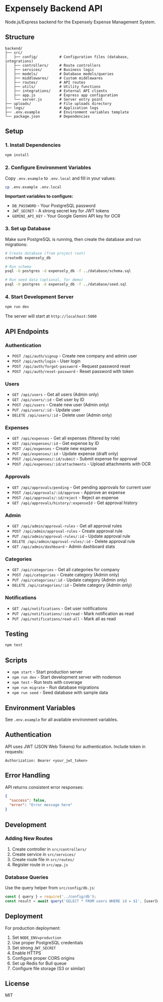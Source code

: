 # Expensely Backend API

Node.js/Express backend for the Expensely Expense Management System.

## Structure

```
backend/
├── src/
│   ├── config/          # Configuration files (database, integrations)
│   ├── controllers/     # Route controllers
│   ├── services/        # Business logic
│   ├── models/          # Database models/queries
│   ├── middlewares/     # Custom middlewares
│   ├── routes/          # API routes
│   ├── utils/           # Utility functions
│   ├── integrations/    # External API clients
│   ├── app.js           # Express app configuration
│   └── server.js        # Server entry point
├── uploads/             # File uploads directory
├── logs/                # Application logs
├── .env.example         # Environment variables template
└── package.json         # Dependencies
```

## Setup

### 1. Install Dependencies

```bash
npm install
```

### 2. Configure Environment Variables

Copy `.env.example` to `.env.local` and fill in your values:

```bash
cp .env.example .env.local
```

**Important variables to configure:**
- `DB_PASSWORD` - Your PostgreSQL password
- `JWT_SECRET` - A strong secret key for JWT tokens
- `GEMINI_API_KEY` - Your Google Gemini API key for OCR

### 3. Set up Database

Make sure PostgreSQL is running, then create the database and run migrations:

```bash
# Create database (from project root)
createdb expensely_db

# Run schema
psql -U postgres -d expensely_db -f ../database/schema.sql

# Run seed data (optional, for demo)
psql -U postgres -d expensely_db -f ../database/seed.sql
```

### 4. Start Development Server

```bash
npm run dev
```

The server will start at `http://localhost:5000`

## API Endpoints

### Authentication
- `POST /api/auth/signup` - Create new company and admin user
- `POST /api/auth/login` - User login
- `POST /api/auth/forgot-password` - Request password reset
- `POST /api/auth/reset-password` - Reset password with token

### Users
- `GET /api/users` - Get all users (Admin only)
- `GET /api/users/:id` - Get user by ID
- `POST /api/users` - Create new user (Admin only)
- `PUT /api/users/:id` - Update user
- `DELETE /api/users/:id` - Delete user (Admin only)

### Expenses
- `GET /api/expenses` - Get all expenses (filtered by role)
- `GET /api/expenses/:id` - Get expense by ID
- `POST /api/expenses` - Create new expense
- `PUT /api/expenses/:id` - Update expense (draft only)
- `POST /api/expenses/:id/submit` - Submit expense for approval
- `POST /api/expenses/:id/attachments` - Upload attachments with OCR

### Approvals
- `GET /api/approvals/pending` - Get pending approvals for current user
- `POST /api/approvals/:id/approve` - Approve an expense
- `POST /api/approvals/:id/reject` - Reject an expense
- `GET /api/approvals/history/:expenseId` - Get approval history

### Admin
- `GET /api/admin/approval-rules` - Get all approval rules
- `POST /api/admin/approval-rules` - Create approval rule
- `PUT /api/admin/approval-rules/:id` - Update approval rule
- `DELETE /api/admin/approval-rules/:id` - Delete approval rule
- `GET /api/admin/dashboard` - Admin dashboard stats

### Categories
- `GET /api/categories` - Get all categories for company
- `POST /api/categories` - Create category (Admin only)
- `PUT /api/categories/:id` - Update category (Admin only)
- `DELETE /api/categories/:id` - Delete category (Admin only)

### Notifications
- `GET /api/notifications` - Get user notifications
- `PUT /api/notifications/:id/read` - Mark notification as read
- `PUT /api/notifications/read-all` - Mark all as read

## Testing

```bash
npm test
```

## Scripts

- `npm start` - Start production server
- `npm run dev` - Start development server with nodemon
- `npm test` - Run tests with coverage
- `npm run migrate` - Run database migrations
- `npm run seed` - Seed database with sample data

## Environment Variables

See `.env.example` for all available environment variables.

## Authentication

API uses JWT (JSON Web Tokens) for authentication. Include token in requests:

```
Authorization: Bearer <your_jwt_token>
```

## Error Handling

API returns consistent error responses:

```json
{
  "success": false,
  "error": "Error message here"
}
```

## Development

### Adding New Routes

1. Create controller in `src/controllers/`
2. Create service in `src/services/`
3. Create route file in `src/routes/`
4. Register route in `src/app.js`

### Database Queries

Use the query helper from `src/config/db.js`:

```javascript
const { query } = require('../config/db');
const result = await query('SELECT * FROM users WHERE id = $1', [userId]);
```

## Deployment

For production deployment:

1. Set `NODE_ENV=production`
2. Use proper PostgreSQL credentials
3. Set strong `JWT_SECRET`
4. Enable HTTPS
5. Configure proper CORS origins
6. Set up Redis for Bull queue
7. Configure file storage (S3 or similar)

## License

MIT

